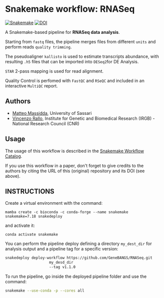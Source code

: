 # Snakemake workflow: RNASeq
[![Snakemake](https://img.shields.io/badge/snakemake-≥6.15.0-brightgreen.svg)](https://snakemake.bitbucket.io)
[![DOI](https://zenodo.org/badge/665018772.svg)](https://zenodo.org/badge/latestdoi/665018772)



A Snakemake-based pipeline for **RNASeq data analysis**.

Starting from `fastq` files, the pipeline merges files from different `units` and perform reads `quality trimming`.

The pseudoaligner `kallisto` is used to estimate transcripts abundance, with resulting `.h5` files that can be imported into `DESeq2`for DE Analysis.

`STAR` 2-pass mapping is used for read alignment.

Quality Control is perfomed with `FastQC` and `RSeQC` and included in an interactive `MultiQC` report.

## Authors

* [Matteo Massidda](https://github.com/massiddamt), University of Sassari
* [Vincenzo Rallo](https://github.com/VincenzoRallo), Institute for Genetic and Biomedical Research (IRGB) - National Research Council (CNR)

## Usage

The usage of this workflow is described in the [Snakemake Workflow Catalog](https://snakemake.github.io/snakemake-workflow-catalog?usage=GeneBANGS/RNASeq).

If you use this workflow in a paper, don't forget to give credits to the authors by citing the URL of this (original) repository and its DOI (see above).

## INSTRUCTIONS
Create a virtual environment with the command:
```commandline
mamba create -c bioconda -c conda-forge --name snakemake snakemake=7.18 snakedeploy
```
and activate it:
```commandline
conda activate snakemake
```
You can perform the pipeline deploy defining a directory `my_dest_dir` for analysis output and a pipeline tag for a specific version:
```bash
snakedeploy deploy-workflow https://github.com/GeneBANGS/RNASeq.git 
                    my_desd_dir 
                    --tag v1.1.0
```
To run the pipeline, go inside the deployed pipeline folder and use the command:
```bash
snakemake --use-conda -p --cores all
```